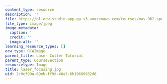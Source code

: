 ```yaml
---
content_type: resource
description: ''
file: https://ol-ocw-studio-app-qa.s3.amazonaws.com/courses/mas-962-special-topics-new-textiles-spring-2010/2c0c390a69ebff9d40a36b19680932d8_laser_focusing.jpg
file_type: image/jpeg
image_metadata:
  caption: ''
  credit: ''
  image-alt: ''
learning_resource_types: []
ocw_type: OCWImage
parent_title: Laser Cutter Tutorial
parent_type: CourseSection
resourcetype: Image
title: laser_focusing.jpg
uid: 2c0c390a-69eb-ff9d-40a3-6b19680932d8
---
```


